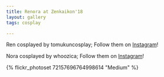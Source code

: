 ```yaml
---
title: Renora at Zenkaikon'18
layout: gallery
tags: cosplay

---
```


Ren cosplayed by tomukuncosplay; Follow them on [Instagram](https://www.instagram.com/tomukuncosplay)!

Nora cosplayed by whoozica; Follow them on [Instagram](https://www.instagram.com/whoozica)!

{% flickr_photoset 72157696764998614 "Medium" %}